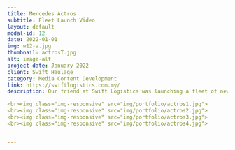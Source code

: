 ```yaml
---
title: Mercedes Actros
subtitle: Fleet Launch Video
layout: default
modal-id: 12
date: 2022-01-01
img: w12-a.jpg
thumbnail: actrosT.jpg
alt: image-alt
project-date: January 2022
client: Swift Haulage
category: Media Content Development
link: https://swiftlogistics.com.my/
description: Our friend at Swift Logistics was launching a fleet of new trucks so we helped them conceptualize and create a beautiful introductory video to highlight their new expanded operations. Using an off-the-shelf 3D model to get started quickly, we made extensive changes to the model, and completely redone the material and shading. We then explored different design concepts with the client until we arrived at a video idea that both showcases the truck as well a the size of the fleet as a whole.

<br><img class="img-responsive" src="img/portfolio/actros1.jpg">
<br><img class="img-responsive" src="img/portfolio/actros2.jpg">
<br><img class="img-responsive" src="img/portfolio/actros3.jpg">
<br><img class="img-responsive" src="img/portfolio/actros4.jpg">


---
```

